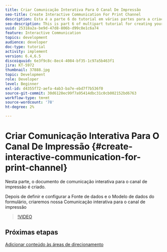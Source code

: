 ```yaml
---
title: Criar Comunicação Interativa Para O Canal De Impressão
seo-title: Create Interactive Communication For Print Channel
description: Esta é a parte 6 do tutorial em várias partes para a criação do primeiro documento de comunicação interativa para o canal de impressão. Nesta parte, o documento de comunicação interativa para o canal de impressão é criado.
seo-description: This is part 6 of multipart tutorial for creating your first interactive communication document for the print channel. In this part, Interactive Communication Document for Print channel is created.
uuid: 25318a2a-be9d-47d8-806b-d99c8e1c6a74
feature: Interactive Communication
topics: development
audience: developer
doc-type: tutorial
activity: implement
version: 6.4,6.5
discoiquuid: 6e3f9c8c-8ec4-4084-bf35-1c97a5b463f1
jira: KT-5972
thumbnail: 37888.jpg
topic: Development
role: Developer
level: Beginner
exl-id: d4355f72-aefa-4ab3-ba7e-ebd7f7b536f0
source-git-commit: 30d6120ec99f7a95414dbc31c0cb002152bd6763
workflow-type: tm+mt
source-wordcount: '78'
ht-degree: 2%

---
```


# Criar Comunicação Interativa Para O Canal De Impressão {#create-interactive-communication-for-print-channel}

Nesta parte, o documento de comunicação interativa para o canal de impressão é criado.

Depois de definir e configurar a Fonte de dados e o Modelo de dados do formulário, criaremos nossa Comunicação interativa para o canal de impressão

>[!VIDEO](https://video.tv.adobe.com/v/37888?quality=12&learn=on)

## Próximas etapas

[Adicionar conteúdo às áreas de direcionamento](./add-content-to-target-areas.md)
